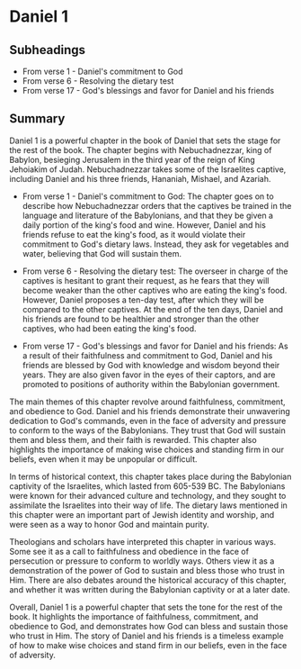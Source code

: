 # Daniel 1

## Subheadings

* From verse 1 - Daniel's commitment to God
* From verse 6 - Resolving the dietary test
* From verse 17 - God's blessings and favor for Daniel and his friends

## Summary

Daniel 1 is a powerful chapter in the book of Daniel that sets the stage for the rest of the book. The chapter begins with Nebuchadnezzar, king of Babylon, besieging Jerusalem in the third year of the reign of King Jehoiakim of Judah. Nebuchadnezzar takes some of the Israelites captive, including Daniel and his three friends, Hananiah, Mishael, and Azariah.

* From verse 1 - Daniel's commitment to God:
The chapter goes on to describe how Nebuchadnezzar orders that the captives be trained in the language and literature of the Babylonians, and that they be given a daily portion of the king's food and wine. However, Daniel and his friends refuse to eat the king's food, as it would violate their commitment to God's dietary laws. Instead, they ask for vegetables and water, believing that God will sustain them.

* From verse 6 - Resolving the dietary test:
The overseer in charge of the captives is hesitant to grant their request, as he fears that they will become weaker than the other captives who are eating the king's food. However, Daniel proposes a ten-day test, after which they will be compared to the other captives. At the end of the ten days, Daniel and his friends are found to be healthier and stronger than the other captives, who had been eating the king's food.

* From verse 17 - God's blessings and favor for Daniel and his friends:
As a result of their faithfulness and commitment to God, Daniel and his friends are blessed by God with knowledge and wisdom beyond their years. They are also given favor in the eyes of their captors, and are promoted to positions of authority within the Babylonian government.

The main themes of this chapter revolve around faithfulness, commitment, and obedience to God. Daniel and his friends demonstrate their unwavering dedication to God's commands, even in the face of adversity and pressure to conform to the ways of the Babylonians. They trust that God will sustain them and bless them, and their faith is rewarded. This chapter also highlights the importance of making wise choices and standing firm in our beliefs, even when it may be unpopular or difficult.

In terms of historical context, this chapter takes place during the Babylonian captivity of the Israelites, which lasted from 605-539 BC. The Babylonians were known for their advanced culture and technology, and they sought to assimilate the Israelites into their way of life. The dietary laws mentioned in this chapter were an important part of Jewish identity and worship, and were seen as a way to honor God and maintain purity.

Theologians and scholars have interpreted this chapter in various ways. Some see it as a call to faithfulness and obedience in the face of persecution or pressure to conform to worldly ways. Others view it as a demonstration of the power of God to sustain and bless those who trust in Him. There are also debates around the historical accuracy of this chapter, and whether it was written during the Babylonian captivity or at a later date.

Overall, Daniel 1 is a powerful chapter that sets the tone for the rest of the book. It highlights the importance of faithfulness, commitment, and obedience to God, and demonstrates how God can bless and sustain those who trust in Him. The story of Daniel and his friends is a timeless example of how to make wise choices and stand firm in our beliefs, even in the face of adversity.